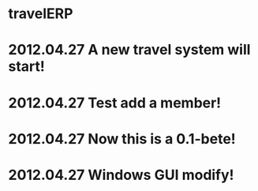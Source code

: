 travelERP
=========

2012.04.27
A new travel system will start!
=========

2012.04.27
Test add a member!
=========

2012.04.27
Now this is a 0.1-bete!
=========

2012.04.27
Windows GUI modify!
=========
